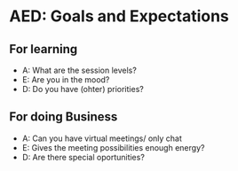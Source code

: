 # AED: Goals and Expectations #
## For learning ##
* A: What are the session levels? 
* E: Are you in the mood?
* D: Do you have (ohter) priorities?

## For doing Business ##
* A: Can you have virtual meetings/ only chat
* E: Gives the meeting possibilities enough energy?
* D: Are there special oportunities?
